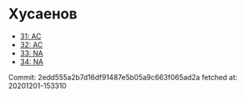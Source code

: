 # Хусаенов
- [31: AC](31.md)
- [32: AC](32.md)
- [33: NA](33.md)
- [34: NA](34.md)

Commit: 2edd555a2b7d16df91487e5b05a9c663f065ad2a
 fetched at: 20201201-153310
